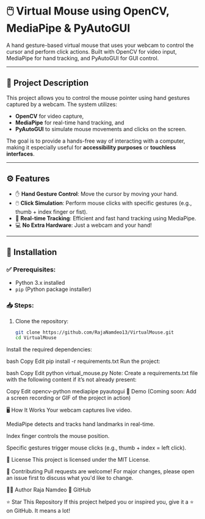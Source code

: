 
# 🖱️ Virtual Mouse using OpenCV, MediaPipe & PyAutoGUI

A hand gesture-based virtual mouse that uses your webcam to control the cursor and perform click actions. Built with OpenCV for video input, MediaPipe for hand tracking, and PyAutoGUI for GUI control.

---

## 📜 Project Description

This project allows you to control the mouse pointer using hand gestures captured by a webcam. The system utilizes:
- **OpenCV** for video capture,
- **MediaPipe** for real-time hand tracking, and
- **PyAutoGUI** to simulate mouse movements and clicks on the screen.

The goal is to provide a hands-free way of interacting with a computer, making it especially useful for **accessibility purposes** or **touchless interfaces**.

---

## ⚙️ Features

- ✋ **Hand Gesture Control**: Move the cursor by moving your hand.
- 🖱️ **Click Simulation**: Perform mouse clicks with specific gestures (e.g., thumb + index finger or fist).
- 🎯 **Real-time Tracking**: Efficient and fast hand tracking using MediaPipe.
- 💻 **No Extra Hardware**: Just a webcam and your hand!

---

## 🔧 Installation

### ✅ Prerequisites:
- Python 3.x installed
- `pip` (Python package installer)

### 📥 Steps:
1. Clone the repository:
   ```bash
   git clone https://github.com/RajaNamdeo13/VirtualMouse.git
   cd VirtualMouse
Install the required dependencies:

bash
Copy
Edit
pip install -r requirements.txt
Run the project:

bash
Copy
Edit
python virtual_mouse.py
Note: Create a requirements.txt file with the following content if it’s not already present:

Copy
Edit
opencv-python
mediapipe
pyautogui
🎥 Demo
(Coming soon: Add a screen recording or GIF of the project in action)

🖥️ How It Works
Your webcam captures live video.

MediaPipe detects and tracks hand landmarks in real-time.

Index finger controls the mouse position.

Specific gestures trigger mouse clicks (e.g., thumb + index = left click).

📄 License
This project is licensed under the MIT License.

🤝 Contributing
Pull requests are welcome!
For major changes, please open an issue first to discuss what you'd like to change.

🙋‍♂️ Author
Raja Namdeo
🔗 GitHub

⭐ Star This Repository
If this project helped you or inspired you, give it a ⭐ on GitHub. It means a lot!
